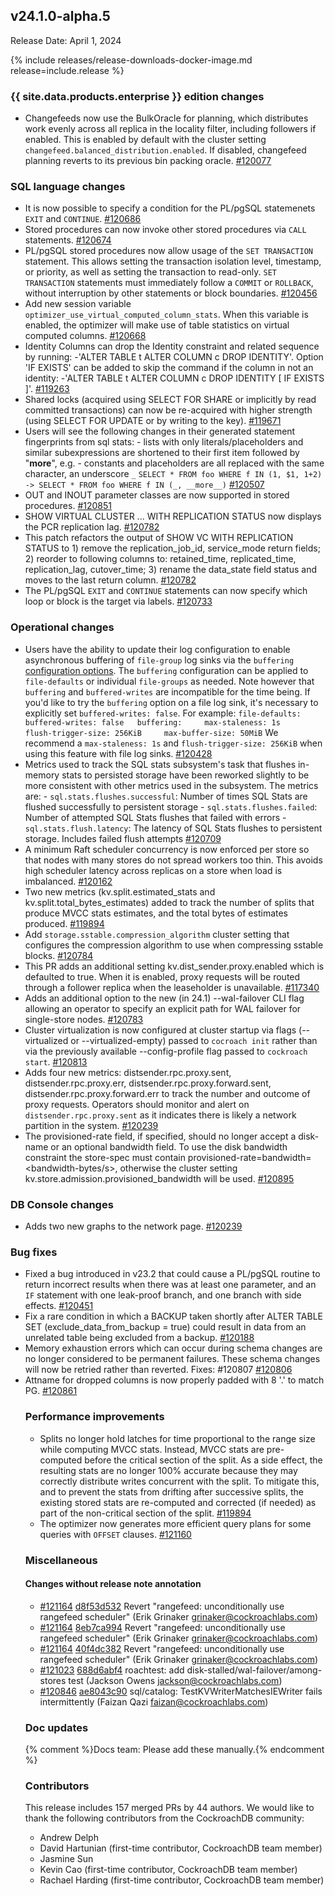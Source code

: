 ## v24.1.0-alpha.5

Release Date: April 1, 2024

{% include releases/release-downloads-docker-image.md release=include.release %}

<h3 id="v24-1-0-alpha-5-{{-site.data.products.enterprise-}}-edition-changes">{{ site.data.products.enterprise }} edition changes</h3>

- Changefeeds now use the BulkOracle for planning, which distributes work evenly across all replica in the locality filter, including followers if enabled. This is enabled by default with the cluster setting `changefeed.balanced_distribution.enabled`. If disabled, changefeed planning reverts to its previous bin packing oracle. [#120077][#120077]

<h3 id="v24-1-0-alpha-5-sql-language-changes">SQL language changes</h3>

- It is now possible to specify a condition for the PL/pgSQL statemenets `EXIT` and `CONTINUE`. [#120686][#120686]
- Stored procedures can now invoke other stored procedures via `CALL` statements. [#120674][#120674]
- PL/pgSQL stored procedures now allow usage of the `SET TRANSACTION` statement. This allows setting the transaction isolation level, timestamp, or priority, as well as setting the transaction to read-only. `SET TRANSACTION` statements must immediately follow a `COMMIT` or `ROLLBACK`, without interruption by other statements or block boundaries. [#120456][#120456]
- Add new session variable `optimizer_use_virtual_computed_column_stats`. When this variable is enabled, the optimizer will make use of table statistics on virtual computed columns. [#120668][#120668]
- Identity Columns can drop the Identity constraint and related sequence by running: -'ALTER TABLE t ALTER COLUMN c DROP IDENTITY'.  Option 'IF EXISTS' can be added to skip the command if the column in not an identity: -'ALTER TABLE t ALTER COLUMN c DROP IDENTITY [ IF EXISTS ]'. [#119263][#119263]
- Shared locks (acquired using SELECT FOR SHARE or implicitly by read committed transactions) can now be re-acquired with higher strength (using SELECT FOR UPDATE or by writing to the key). [#119671][#119671]
- Users will see the following changes in their generated statement fingerprints from sql stats: - lists with only literals/placeholders and similar subexpressions are shortened to their first item followed by "__more__", e.g. - constants and placeholders are all replaced with the same character, an underscore `_` ``` SELECT * FROM foo WHERE f IN (1, $1, 1+2) -> SELECT * FROM foo WHERE f IN (_, __more__) ``` [#120507][#120507]
- OUT and INOUT parameter classes are now supported in stored procedures. [#120851][#120851]
- SHOW VIRTUAL CLUSTER ... WITH REPLICATION STATUS now displays the PCR replication lag. [#120782][#120782]
- This patch refactors the output of SHOW VC WITH REPLICATION STATUS to 1) remove the replication_job_id, service_mode return fields; 2) reorder to following columns to: retained_time, replicated_time, replication_lag, cutover_time; 3) rename the data_state field status and moves to the last return column. [#120782][#120782]
- The PL/pgSQL `EXIT` and `CONTINUE` statements can now specify which loop or block is the target via labels. [#120733][#120733]

<h3 id="v24-1-0-alpha-5-operational-changes">Operational changes</h3>

- Users have the ability to update their log configuration to enable asynchronous buffering of `file-group` log sinks via the `buffering` [configuration options](https://www.cockroachlabs.com/docs/stable/configure-logs#log-buffering-for-network-sinks).  The `buffering` configuration can be applied to `file-defaults` or individual `file-groups` as needed.  Note however that `buffering` and `buffered-writes` are incompatible for the time being. If you'd like to try the `buffering` option on a file log sink, it's necessary to explicitly set `buffered-writes: false`. For example: ``` file-defaults:   buffered-writes: false   buffering:     max-staleness: 1s     flush-trigger-size: 256KiB     max-buffer-size: 50MiB ``` We recommend a `max-staleness: 1s` and `flush-trigger-size: 256KiB` when using this feature with file log sinks. [#120428][#120428]
- Metrics used to track the SQL stats subsystem's task that flushes in-memory stats to persisted storage have been reworked slightly to be more consistent with other metrics used in the subsystem. The metrics are:  - `sql.stats.flushes.successful`: Number of times SQL Stats are flushed    successfully to persistent storage - `sql.stats.flushes.failed`: Number of attempted SQL Stats flushes that    failed with errors - `sql.stats.flush.latency`: The latency of SQL Stats flushes to    persistent storage. Includes failed flush attempts [#120709][#120709]
- A minimum Raft scheduler concurrency is now enforced per store so that nodes with many stores do not spread workers too thin. This avoids high scheduler latency across replicas on a store when load is imbalanced. [#120162][#120162]
- Two new metrics (kv.split.estimated_stats and kv.split.total_bytes_estimates) added to track the number of splits that produce MVCC stats estimates, and the total bytes of estimates produced. [#119894][#119894]
- Add `storage.sstable.compression_algorithm` cluster setting that configures the compression algorithm to use when compressing sstable blocks. [#120784][#120784]
- This PR adds an additional setting kv.dist_sender.proxy.enabled which is defaulted to true. When it is enabled, proxy requests will be routed through a follower replica when the leaseholder is unavailable. [#117340][#117340]
- Adds an additional option to the new (in 24.1) --wal-failover CLI flag allowing an operator to specify an explicit path for WAL failover for single-store nodes. [#120783][#120783]
- Cluster virtualization is now configured at cluster startup via flags (--virtualized or --virtualized-empty) passed to `cocroach init` rather than via the previously available --config-profile flag passed to `cockroach start`. [#120813][#120813]
- Adds four new metrics: distsender.rpc.proxy.sent, distsender.rpc.proxy.err, distsender.rpc.proxy.forward.sent, distsender.rpc.proxy.forward.err to track the number and outcome of proxy requests. Operators should monitor and alert on `distsender.rpc.proxy.sent` as it indicates there is likely a network partition in the system. [#120239][#120239]
- The provisioned-rate field, if specified, should no longer accept a disk-name or an optional bandwidth field. To use the disk bandwidth constraint the store-spec must contain provisioned-rate=bandwidth=<bandwidth-bytes/s>, otherwise the cluster setting kv.store.admission.provisioned_bandwidth will be used. [#120895][#120895]

<h3 id="v24-1-0-alpha-5-db-console-changes">DB Console changes</h3>

- Adds two new graphs to the network page. [#120239][#120239]

<h3 id="v24-1-0-alpha-5-bug-fixes">Bug fixes</h3>

- Fixed a bug introduced in v23.2 that could cause a PL/pgSQL routine to return incorrect results when there was at least one parameter, and an `IF` statement with one leak-proof branch, and one branch with side effects. [#120451][#120451]
- Fix a rare condition in which a BACKUP taken shortly after ALTER TABLE <TABLE> SET (exclude_data_from_backup = true) could result in data from an unrelated table being excluded from a backup. [#120188][#120188]
- Memory exhaustion errors which can occur during schema changes are no longer considered to be permanent failures. These schema changes will now be retried rather than reverted.  Fixes: #120807 [#120806][#120806]
- Attname for dropped columns is now properly padded with 8 '.' to match PG. [#120861][#120861]

<h3 id="v24-1-0-alpha-5-performance-improvements">Performance improvements</h3>

- Splits no longer hold latches for time proportional to the range size while computing MVCC stats. Instead, MVCC stats are pre-computed before the critical section of the split. As a side effect, the resulting stats are no longer 100% accurate because they may correctly distribute writes concurrent with the split. To mitigate this, and to prevent the stats from drifting after successive splits, the existing stored stats are re-computed and corrected (if needed) as part of the non-critical section of the split. [#119894][#119894]
- The optimizer now generates more efficient query plans for some queries with `OFFSET` clauses. [#121160][#121160]

<h3 id="v24-1-0-alpha-5-miscellaneous">Miscellaneous</h3>

<h4 id="v24-1-0-alpha-5-changes-without-release-note-annotation">Changes without release note annotation</h4>

- [#121164][#121164] [d8f53d532][d8f53d532] Revert "rangefeed: unconditionally use rangefeed scheduler" (Erik Grinaker <grinaker@cockroachlabs.com>)
- [#121164][#121164] [8eb7ca994][8eb7ca994] Revert "rangefeed: unconditionally use rangefeed scheduler" (Erik Grinaker <grinaker@cockroachlabs.com>)
- [#121164][#121164] [40f4dc382][40f4dc382] Revert "rangefeed: unconditionally use rangefeed scheduler" (Erik Grinaker <grinaker@cockroachlabs.com>)
- [#121023][#121023] [688d6abf4][688d6abf4] roachtest: add disk-stalled/wal-failover/among-stores test (Jackson Owens <jackson@cockroachlabs.com>)
- [#120846][#120846] [ae8043c90][ae8043c90] sql/catalog: TestKVWriterMatchesIEWriter fails intermittently (Faizan Qazi <faizan@cockroachlabs.com>)

<h3 id="v24-1-0-alpha-5-doc-updates">Doc updates</h3>

{% comment %}Docs team: Please add these manually.{% endcomment %}

<div class="release-note-contributors" markdown="1">

<h3 id="v24-1-0-alpha-5-contributors">Contributors</h3>

This release includes 157 merged PRs by 44 authors.
We would like to thank the following contributors from the CockroachDB community:

- Andrew Delph
- David Hartunian (first-time contributor, CockroachDB team member)
- Jasmine Sun
- Kevin Cao (first-time contributor, CockroachDB team member)
- Rachael Harding (first-time contributor, CockroachDB team member)

</div>

[#117340]: https://github.com/cockroachdb/cockroach/pull/117340
[#119263]: https://github.com/cockroachdb/cockroach/pull/119263
[#119671]: https://github.com/cockroachdb/cockroach/pull/119671
[#119894]: https://github.com/cockroachdb/cockroach/pull/119894
[#120077]: https://github.com/cockroachdb/cockroach/pull/120077
[#120162]: https://github.com/cockroachdb/cockroach/pull/120162
[#120188]: https://github.com/cockroachdb/cockroach/pull/120188
[#120239]: https://github.com/cockroachdb/cockroach/pull/120239
[#120428]: https://github.com/cockroachdb/cockroach/pull/120428
[#120451]: https://github.com/cockroachdb/cockroach/pull/120451
[#120456]: https://github.com/cockroachdb/cockroach/pull/120456
[#120507]: https://github.com/cockroachdb/cockroach/pull/120507
[#120668]: https://github.com/cockroachdb/cockroach/pull/120668
[#120674]: https://github.com/cockroachdb/cockroach/pull/120674
[#120686]: https://github.com/cockroachdb/cockroach/pull/120686
[#120709]: https://github.com/cockroachdb/cockroach/pull/120709
[#120733]: https://github.com/cockroachdb/cockroach/pull/120733
[#120782]: https://github.com/cockroachdb/cockroach/pull/120782
[#120783]: https://github.com/cockroachdb/cockroach/pull/120783
[#120784]: https://github.com/cockroachdb/cockroach/pull/120784
[#120806]: https://github.com/cockroachdb/cockroach/pull/120806
[#120813]: https://github.com/cockroachdb/cockroach/pull/120813
[#120846]: https://github.com/cockroachdb/cockroach/pull/120846
[#120851]: https://github.com/cockroachdb/cockroach/pull/120851
[#120861]: https://github.com/cockroachdb/cockroach/pull/120861
[#120895]: https://github.com/cockroachdb/cockroach/pull/120895
[#121023]: https://github.com/cockroachdb/cockroach/pull/121023
[#121160]: https://github.com/cockroachdb/cockroach/pull/121160
[#121164]: https://github.com/cockroachdb/cockroach/pull/121164
[40f4dc382]: https://github.com/cockroachdb/cockroach/commit/40f4dc382
[688d6abf4]: https://github.com/cockroachdb/cockroach/commit/688d6abf4
[8eb7ca994]: https://github.com/cockroachdb/cockroach/commit/8eb7ca994
[ae8043c90]: https://github.com/cockroachdb/cockroach/commit/ae8043c90
[d8f53d532]: https://github.com/cockroachdb/cockroach/commit/d8f53d532
